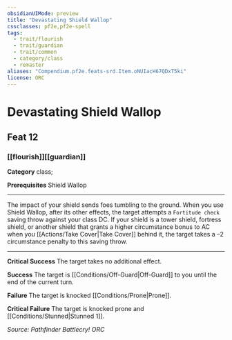 ```yaml
---
obsidianUIMode: preview
title: "Devastating Shield Wallop"
cssclasses: pf2e,pf2e-spell
tags:
  - trait/flourish
  - trait/guardian
  - trait/common
  - category/class
  - remaster
aliases: "Compendium.pf2e.feats-srd.Item.oNUIacH67QDxT5ki"
license: ORC
---
```

# Devastating Shield Wallop
## Feat 12
### [[flourish]][[guardian]]

**Category** class; 



**Prerequisites** Shield Wallop
* * *
The impact of your shield sends foes tumbling to the ground. When you use Shield Wallop, after its other effects, the target attempts a `Fortitude check` saving throw against your class DC. If your shield is a tower shield, fortress shield, or another shield that grants a higher circumstance bonus to AC when you [[Actions/Take Cover|Take Cover]] behind it, the target takes a –2 circumstance penalty to this saving throw.

* * *

**Critical Success** The target takes no additional effect.

**Success** The target is [[Conditions/Off-Guard|Off-Guard]] to you until the end of the current turn.

**Failure** The target is knocked [[Conditions/Prone|Prone]].

**Critical Failure** The target is knocked prone and [[Conditions/Stunned|Stunned 1]].

*Source: Pathfinder Battlecry!*
*ORC*